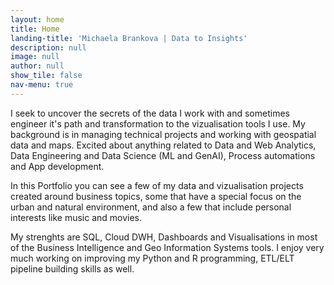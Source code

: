```yaml
---
layout: home
title: Home
landing-title: 'Michaela Brankova | Data to Insights'
description: null
image: null
author: null
show_tile: false
nav-menu: true
---
```


I seek to uncover the secrets of the data I work with and sometimes engineer 
it's path and transformation to the vizualisation tools I use. My background is in managing technical 
projects and working with geospatial data and maps. Excited about anything related to Data 
and Web Analytics, Data Engineering and Data Science (ML and GenAI), Process automations and App development.

In this Portfolio you can see a few of my data and vizualisation projects created around business 
topics, some that have a special focus on the urban and natural environment, and also a few that 
include personal interests like music and movies.

My strenghts are SQL, Cloud DWH, Dashboards and Visualisations in most of the Business Intelligence
and Geo Information Systems tools. I enjoy very much working on improving my Python and R programming, 
ETL/ELT pipeline building skills as well. 
